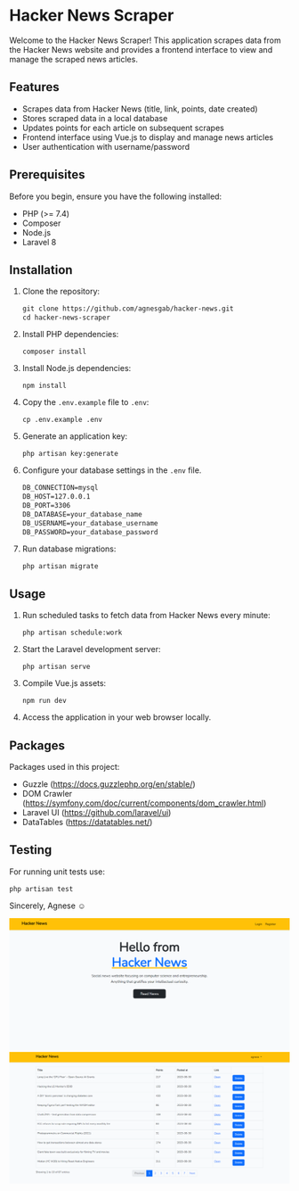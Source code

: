 # Hacker News Scraper

Welcome to the Hacker News Scraper! This application scrapes data from the Hacker News website and provides a frontend interface to view and manage the scraped news articles.

## Features

- Scrapes data from Hacker News (title, link, points, date created)
- Stores scraped data in a local database
- Updates points for each article on subsequent scrapes
- Frontend interface using Vue.js to display and manage news articles
- User authentication with username/password

## Prerequisites

Before you begin, ensure you have the following installed:

- PHP (>= 7.4)
- Composer
- Node.js
- Laravel 8

## Installation

1. Clone the repository:
   ```
   git clone https://github.com/agnesgab/hacker-news.git
   cd hacker-news-scraper
   ```

2. Install PHP dependencies:
   ```
   composer install
   ```

3. Install Node.js dependencies:
   ```
   npm install
   ```

4. Copy the `.env.example` file to `.env`:
   ```
   cp .env.example .env
   ```

5. Generate an application key:
   ```
   php artisan key:generate
   ```

6. Configure your database settings in the `.env` file.
   ```
   DB_CONNECTION=mysql
   DB_HOST=127.0.0.1
   DB_PORT=3306
   DB_DATABASE=your_database_name
   DB_USERNAME=your_database_username
   DB_PASSWORD=your_database_password
   ```

7. Run database migrations:
   ```
   php artisan migrate
   ```

## Usage

1. Run scheduled tasks to fetch data from Hacker News every minute:
   ```
   php artisan schedule:work
   ```

2. Start the Laravel development server:
   ```
   php artisan serve
   ```

3. Compile Vue.js assets:
   ```
   npm run dev
   ```

4. Access the application in your web browser locally.

## Packages

Packages used in this project:
- Guzzle (https://docs.guzzlephp.org/en/stable/)
- DOM Crawler (https://symfony.com/doc/current/components/dom_crawler.html)
- Laravel UI (https://github.com/laravel/ui)
- DataTables (https://datatables.net/)

## Testing

For running unit tests use:
```
php artisan test
```


Sincerely, Agnese :relaxed:

![Hacker News Homepage](hn-homepage.png) ![Hacker News News Page](hn-newspage.png)
